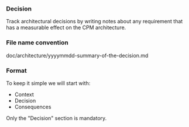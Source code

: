 ### Decision

Track architectural decisions by writing notes about any requirement that has a measurable effect on the CPM architecture.

### File name convention

doc/architecture/yyyymmdd-summary-of-the-decision.md

### Format

To keep it simple we will start with:

- Context
- Decision
- Consequences

Only the "Decision" section is mandatory.